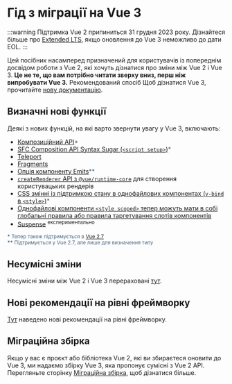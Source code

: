 # Гід з міграції на Vue 3

:::warning Підтримка Vue 2 припиниться 31 грудня 2023 року.
Дізнайтеся більше про [Extended LTS](https://v2.vuejs.org/lts/), якщо оновлення до Vue 3 неможливо до дати EOL.
:::

Цей посібник насамперед призначений для користувачів із попереднім досвідом роботи з Vue 2, які хочуть дізнатися про зміни між Vue 2 і Vue 3. **Це не те, що вам потрібно читати зверху вниз, перш ніж випробувати Vue 3.** Рекомендований спосіб Щоб дізнатися Vue 3, прочитайте [нову документацію](https://vuejs.org).

<!-- VueMastery Start -->
<script setup>
import VueMasteryWidget from './VueMastery.vue'
</script>
<VueMasteryWidget/>
<!-- VueMastery End -->

## Визначні нові функції

Деякі з нових функцій, на які варто звернути увагу у Vue 3, включають:

- [Композиційний API](https://ua.vuejs.org/guide/extras/composition-api-faq.html)<span class="note">\*</span>
- [SFC Composition API Syntax Sugar (`<script setup>`)](https://ua.vuejs.org/api/sfc-script-setup.html)<span class="note">\*</span>
- [Teleport](https://ua.vuejs.org/guide/built-ins/teleport.html)
- [Fragments](./new/fragments.html)
- [Опція компоненту Emits](https://ua.vuejs.org/api/options-state.html#emits)<span class="note">\*\*</span>
- [`createRenderer` API з `@vue/runtime-core`](https://ua.vuejs.org/api/custom-renderer.html) для створення користувацьких рендерів
- [CSS змінні із підтримкою стану в однофайлових компонентах (`v-bind` в `<style>`)](https://ua.vuejs.org/api/sfc-css-features.html#v-bind-in-css)<span class="note">\*</span>
- [Однофайлові компоненти `<style scoped>` тепер можуть мати в собі глобальні правила або правила таргетування слотів компонентів](https://github.com/vuejs/rfcs/blob/master/active-rfcs/0023-scoped-styles-changes.md)
- [Suspense](https://ua.vuejs.org/guide/built-ins/suspense.html) <sup class="warning">експериментально</sup>

<sub class="note"><b>\*</b> Тепер також підтримується в <a href="https://blog.vuejs.org/posts/vue-2-7-naruto.html" target= "_blank">Vue 2.7</a></sub><br>
<sub class="note"><b>\*\*</b> Підтримується у Vue 2.7, але лише для визначення типу</sub>

## Несумісні зміни

Несумісні зміни між Vue 2 і Vue 3 перераховані [тут](./breaking-changes/).

## Нові рекомендації на рівні фреймворку

[Тут](./recommendations) наведено нові рекомендації на рівні фреймворку.

## Міграційна збірка

Якщо у вас є проєкт або бібліотека Vue 2, які ви збираєтеся оновити до Vue 3, ми надаємо збірку Vue 3, яка пропонує сумісні з Vue 2 API. Перегляньте сторінку [Міграційна збірка](./migration-build), щоб дізнатися більше.

<style>
.note {
  color: #476582;
}
</style>
